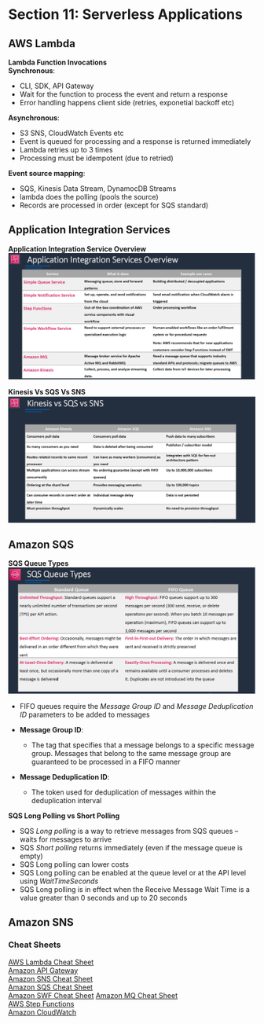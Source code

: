 # Section 11: Serverless Applications
## AWS Lambda
__Lambda Function Invocations__  
__Synchronous__:  
* CLI, SDK, API Gateway
* Wait for the function to process the event and return a response
* Error handling happens client side (retries, exponetial backoff etc)

__Asynchronous__:  
* S3 SNS, CloudWatch Events etc
* Event is queued for processing and a response is returned immediately
* Lambda retries up to 3 times
* Processing must be idempotent (due to retried)  

__Event source mapping__:  
* SQS, Kinesis Data Stream, DynamocDB Streams
* lambda does the polling (pools the source)
* Records are processed in order (except for SQS standard)

## Application Integration Services
__Application Integration Service Overview__  
![application-integration-services](slides/application-integration-services.png)

__Kinesis Vs SQS Vs SNS__  
![kinesis-vs-sqs-vs-sns](slides/kinesis-vs-sqs-vs-sns.png)

## Amazon SQS
__SQS Queue Types__  
![sqs-queue-types](slides/sqs-queue-types.png)

* FIFO queues require the _Message Group ID_ and _Message Deduplication ID_ parameters to be added to messages

* __Message Group ID__:  
  - The tag that specifies that a message belongs to a specific message group. Messages that belong to the same message group are guaranteed to be processed in a FIFO manner
* __Message Deduplication ID__:  
  - The token used for deduplication of messages within the deduplication interval


__SQS Long Polling vs Short Polling__  
* SQS _Long polling_ is a way to retrieve messages from SQS queues – waits for messages to arrive
* SQS _Short polling_ returns immediately (even if the message queue is empty)
* SQS Long polling can lower costs
* SQS Long polling can be enabled at the queue level or at the API level using _WaitTimeSeconds_
* SQS Long polling is in effect when the Receive Message Wait Time is a value greater than 0 seconds and up to 20 seconds

## Amazon SNS

### Cheat Sheets  
[AWS Lambda Cheat Sheet](https://digitalcloud.training/aws-lambda/)    
[Amazon API Gateway](https://digitalcloud.training/amazon-api-gateway/)  
[Amazon SNS Cheat Sheet](https://digitalcloud.training/aws-application-integration/#amazon-simple-notification-service)  
[Amazon SQS Cheat Sheet](https://digitalcloud.training/aws-application-integration/#amazon-simple-queue-service-amazon-sqs)  
[Amazon SWF Cheat Sheet](https://digitalcloud.training/aws-application-integration/#amazon-simple-workflow-service-amazon-swf)
[Amazon MQ Cheat Sheet](https://digitalcloud.training/aws-application-integration/#amazon-mq)  
[AWS Step Functions](https://digitalcloud.training/aws-application-integration/#aws-step-functions)  
[Amazon CloudWatch](https://digitalcloud.training/amazon-cloudwatch/)  
